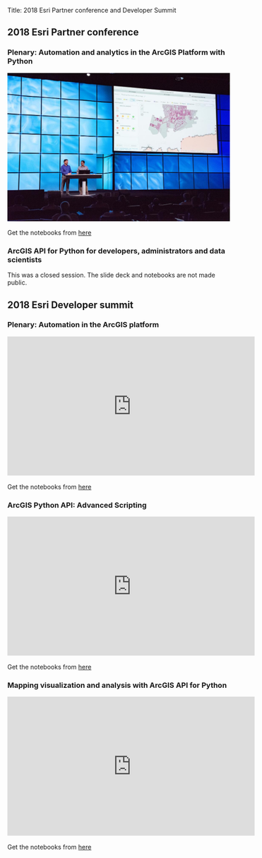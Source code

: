 Title: 2018 Esri Partner conference and Developer Summit

## 2018 Esri Partner conference
### Plenary: Automation and analytics in the ArcGIS Platform with Python
![](/images/2018-epc.jpg)

Get the notebooks from [here](https://github.com/Esri/arcgis-python-api/tree/master/talks/DevSummit2018/Plenary/automation)

### ArcGIS API for Python for developers, administrators and data scientists
This was a closed session. The slide deck and notebooks are not made public.

## 2018 Esri Developer summit
### Plenary: Automation in the ArcGIS platform
<iframe width="560" height="315" src="https://www.youtube.com/embed/mZM0zYI1KUE?start=462" frameborder="0" allow="accelerometer; autoplay; encrypted-media; gyroscope; picture-in-picture" allowfullscreen></iframe>

Get the notebooks from [here](https://github.com/Esri/arcgis-python-api/tree/master/talks/DevSummit2018/Plenary/automation)


### ArcGIS Python API: Advanced Scripting
<iframe width="560" height="315" src="https://www.youtube.com/embed/KA0AysGnSf4" frameborder="0" allow="accelerometer; autoplay; encrypted-media; gyroscope; picture-in-picture" allowfullscreen></iframe>

Get the notebooks from [here](https://github.com/Esri/arcgis-python-api/tree/master/talks/DevSummit2018/ArcGIS%20Python%20API%20-%20Advanced%20Scripting)

### Mapping visualization and analysis with ArcGIS API for Python
<iframe width="560" height="315" src="https://www.youtube.com/embed/mxnc0vMRD3I" frameborder="0" allow="accelerometer; autoplay; encrypted-media; gyroscope; picture-in-picture" allowfullscreen></iframe>

Get the notebooks from [here](https://github.com/Esri/arcgis-python-api/tree/master/talks/DevSummit2018/Mapping%20Visualization%20and%20Analysis)